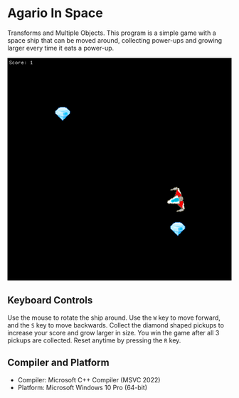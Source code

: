 # Agario In Space

Transforms and Multiple Objects. This program is a simple game with a space ship that can be moved around, collecting power-ups and growing larger every time it eats a power-up.

![spaceship](453-skeleton/spaceship.png)

## Keyboard Controls
Use the mouse to rotate the ship around. Use the `W` key to move forward, and the `S` key to move backwards. Collect the diamond shaped pickups to increase your score and grow larger in size. You win the game after all 3 pickups are collected.
Reset anytime by pressing the `R` key.

## Compiler and Platform
- Compiler: Microsoft C++ Compiler (MSVC 2022)
- Platform: Microsoft Windows 10 Pro (64-bit)
